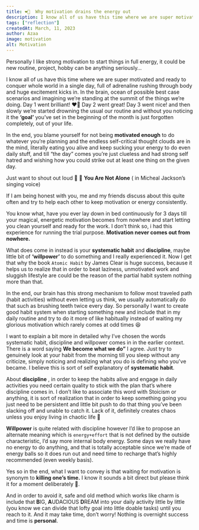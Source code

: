 ```yaml
---
title: ❤️‍🔥  Why motivation drains the energy out
description: I know all of us have this time where we are super motivated and conquer whole world in a single day, full of adrenaline rushing through body and huge excitement kicks in.
tags: ["reflection"]
createdAt: March, 11, 2023
author: Azaa
image: motivation
alt: Motivation
---
```


Personally I like strong motivation to start things in full energy, it could be new routine, project, hobby can be anything seriously…

I know all of us have this time where we are super motivated and ready to conquer whole world in a single day, full of adrenaline rushing through body and huge excitement kicks in. In the brain, ocean of possible best case scenarios and imagining we’re standing at the summit of the things we’re doing. Day 1 went brilliant! ❤️‍🔥 Day 2 went great! Day 3 went nice! and then slowly we’re started drowning the usual our routine and without you noticing it the **‘goal’** you’ve set in the beginning of the month is just forgotten completely, out of your life.

In the end, you blame yourself for not being **motivated enough** to do whatever you’re planning and the endless self-critical thought clouds are in the mind, literally eating you alive and keep sucking your energy to do even daily stuff, and till “the day” comes you’re just clueless and had strong self hatred and wishing how you could strike out at least one thing on the given day.

Just want to shout out loud 📢 📢 **You Are Not Alone** ( in Micheal Jackson’s singing voice)

If I am being honest with you, me and my friends discuss about this quite often and try to help each other to keep motivation or energy consistently.

You know what, have you ever lay down in bed continuously for 3 days till your magical, energetic motivation becomes from nowhere and start letting you clean yourself and ready for the work. I don’t think so, i had this experience for running the trial purpose. **Motivation never comes out from nowhere.**

What does come in instead is your **systematic habit** and **discipline**, maybe little bit of **‘willpower’** to do something and I really experienced it. Now I get that why the book `Atomic Habit` by James Clear is huge success, because it helps us to realize that in order to beat laziness, unmotivated work and sluggish lifestyle are could be the reason of the partial habit system nothing more than that.

In the end, our brain has this strong mechanism to follow most traveled path (habit activities) without even letting us think, we usually automatically do that such as brushing teeth twice every day. So personally I want to create good habit system when starting something new and include that in my daily routine and try to do it more of like habitually instead of waiting my glorious motivation which rarely comes at odd times 😆

I want to explain a bit more in detailed why I’ve chosen the words systematic habit, discipline and willpower comes in in the earlier context. There is a word saying **We become what we do”** I agree.
Just try to genuinely look at your habit from the morning till you sleep without any criticize, simply noticing and realizing what you do is defining who you've became. I believe this is sort of self explanatory of **systematic habit**.

About **discipline** , in order to keep the habits alive and engage in daily activities you need certain quality to stick with the plan that’s where discipline comes in. I don’t like to associate this word with Stoicism or anything, it is sort of realization that in order to keep something going you just need to be persistent and little bit push to do that thing you’ve been slacking off and unable to catch it. Lack of it, definitely creates chaos unless you enjoy living in chaotic life 🎇

**Willpower** is quite related with discipline however I’d like to propose an alternate meaning which is `energy+effort` that is not defined by the outside characteristic, I’d say more internal body energy. Some days we really have no energy to do anything, and that is totally acceptable since we’re made of energy balls so it does run out and need time to recharge that’s highly recommended (even weekly basis).

Yes so in the end, what I want to convey is that waiting for motivation is synonym to **killing one’s time.** I know it sounds a bit direct but please think it for a moment deliberately 💭.

And in order to avoid it, safe and old method which works like charm is include that **B**IG, **A**UDACIOUS **D**REAM into your daily activity little by little (you know we can divide that lofty goal into little doable tasks) until you reach to it. And it may take time, don’t worry! Nothing is overnight success and time is **personal**.
